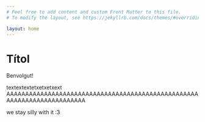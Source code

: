 ```yaml
---
# Feel free to add content and custom Front Matter to this file.
# To modify the layout, see https://jekyllrb.com/docs/themes/#overriding-theme-defaults

layout: home
---
```

# Títol

Benvolgut! 

textextextetxetxetxext AAAAAAAAAAAAAAAAAAAAAAAAAAAAAAAAAAAAAAAAAAAAAAAAAAAAAAAAAAAAAAAAAAAAAAAA

we stay silly with it :3
